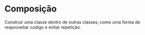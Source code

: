 # Composição
  
Construir uma classe dentro de outras classes, como uma forma de reaproveitar codigo e evitar repetição.

